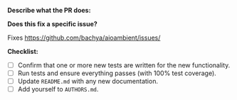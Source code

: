 **Describe what the PR does:**

**Does this fix a specific issue?**

Fixes https://github.com/bachya/aioambient/issues/<ISSUE ID>

**Checklist:**

- [ ] Confirm that one or more new tests are written for the new functionality.
- [ ] Run tests and ensure everything passes (with 100% test coverage).
- [ ] Update `README.md` with any new documentation.
- [ ] Add yourself to `AUTHORS.md`.
